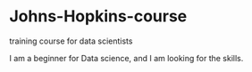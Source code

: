 # Johns-Hopkins-course
training course for data scientists

I am a beginner for Data science, and I am looking for the skills. 
